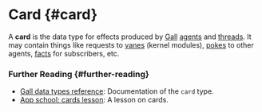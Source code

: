 # Card {#card}

A **card** is the data type for effects produced by
[Gall](gall.md) [agents](agent.md) and
[threads](thread.md). It may contain things like requests to
[vanes](vane.md) (kernel modules),
[pokes](poke.md) to other agents,
[facts](fact.md) for subscribers, etc.

### Further Reading {#further-reading}

- [Gall data types reference](../system/kernel/gall/reference/data-types.md#cardagent): Documentation of the `card` type.
- [App school: cards lesson](../courses/app-school/5-cards.md): A lesson on cards.
